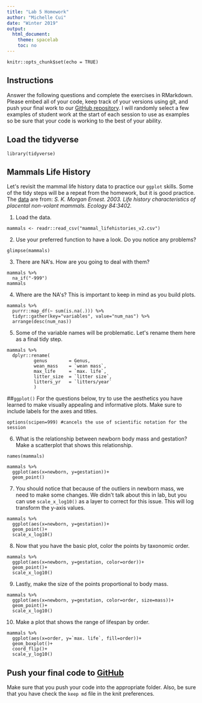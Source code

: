 ```yaml
---
title: "Lab 5 Homework"
author: "Michelle Cui"
date: "Winter 2019"
output:
  html_document:
    theme: spacelab
    toc: no
---
```


```{r setup, include=FALSE}
knitr::opts_chunk$set(echo = TRUE)
```

## Instructions
Answer the following questions and complete the exercises in RMarkdown. Please embed all of your code, keep track of your versions using git, and push your final work to our [GitHub repository](https://github.com/FRS417-DataScienceBiologists). I will randomly select a few examples of student work at the start of each session to use as examples so be sure that your code is working to the best of your ability.

## Load the tidyverse
```{r message=FALSE, warning=FALSE}
library(tidyverse)
```

## Mammals Life History
Let's revisit the mammal life history data to practice our `ggplot` skills. Some of the tidy steps will be a repeat from the homework, but it is good practice. The [data](http://esapubs.org/archive/ecol/E084/093/) are from: *S. K. Morgan Ernest. 2003. Life history characteristics of placental non-volant mammals. Ecology 84:3402.*

1. Load the data.

```{r}
mammals <- readr::read_csv("mammal_lifehistories_v2.csv")
```



2. Use your preferred function to have a look. Do you notice any problems?

```{r}
glimpse(mammals)
```



3. There are NA's. How are you going to deal with them?

```{r}
mammals %>% 
  na_if("-999")
mammals
```



4. Where are the NA's? This is important to keep in mind as you build plots.

```{r}
mammals %>%
  purrr::map_df(~ sum(is.na(.))) %>% 
  tidyr::gather(key="variables", value="num_nas") %>% 
  arrange(desc(num_nas))
```


5. Some of the variable names will be problematic. Let's rename them here as a final tidy step.

```{r}
mammals %>%
  dplyr::rename(
          genus        = Genus,
          wean_mass    = `wean mass`,
          max_life     = `max. life`,
          litter_size  = `litter size`,
          litters_yr   = `litters/year`
          )
```

##`ggplot()`
For the questions below, try to use the aesthetics you have learned to make visually appealing and informative plots. Make sure to include labels for the axes and titles.
```{r}
options(scipen=999) #cancels the use of scientific notation for the session
```

6. What is the relationship between newborn body mass and gestation? Make a scatterplot that shows this relationship. 

```{r}
names(mammals)
```

```{r}
mammals %>%
  ggplot(aes(x=newborn, y=gestation))+
  geom_point()
```

7. You should notice that because of the outliers in newborn mass, we need to make some changes. We didn't talk about this in lab, but you can use `scale_x_log10()` as a layer to correct for this issue. This will log transform the y-axis values.

```{r}
mammals %>%
  ggplot(aes(x=newborn, y=gestation))+
  geom_point()+
  scale_x_log10()
```

8. Now that you have the basic plot, color the points by taxonomic order.

```{r}
mammals %>%
  ggplot(aes(x=newborn, y=gestation, color=order))+
  geom_point()+
  scale_x_log10()
```


9. Lastly, make the size of the points proportional to body mass.

```{r}
mammals %>%
  ggplot(aes(x=newborn, y=gestation, color=order, size=mass))+
  geom_point()+
  scale_x_log10()
```

10. Make a plot that shows the range of lifespan by order.

```{r}
mammals %>%
  ggplot(aes(x=order, y=`max. life`, fill=order))+
  geom_boxplot()+
  coord_flip()+
  scale_y_log10()
```



## Push your final code to [GitHub](https://github.com/FRS417-DataScienceBiologists)
Make sure that you push your code into the appropriate folder. Also, be sure that you have check the `keep md` file in the knit preferences.
